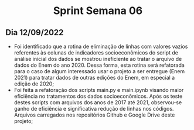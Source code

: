 <h1 align="center"> Sprint Semana 06 </h1>


## Dia 12/09/2022
- Foi identificado que a rotina de eliminação de linhas com valores vazios referentes às colunas de indicadores socioeconômicos do script de análise inicial dos dados se mostrou ineficiente ao tratar o arquivo de dados do Enem do ano 2020. Dessa forma, esta rotina será refatorada para o caso de algum interessado usar o projeto a ser entregue (Enem 2021) para tratar dados de outras edições do Enem, em especial a edição de 2020;
- Foi feita a refatoração dos scripts main.py e main.ipynb visando maior eficiência no tratamentos dos dados socioeconômicos. Após os teste destes scripts com arquivos dos anos de 2017 até 2021, observou-se ganho de eficiência e significativa redução de linhas nos códigos. Arquivos carregados nos repositórios Github e Google Drive deste projeto;